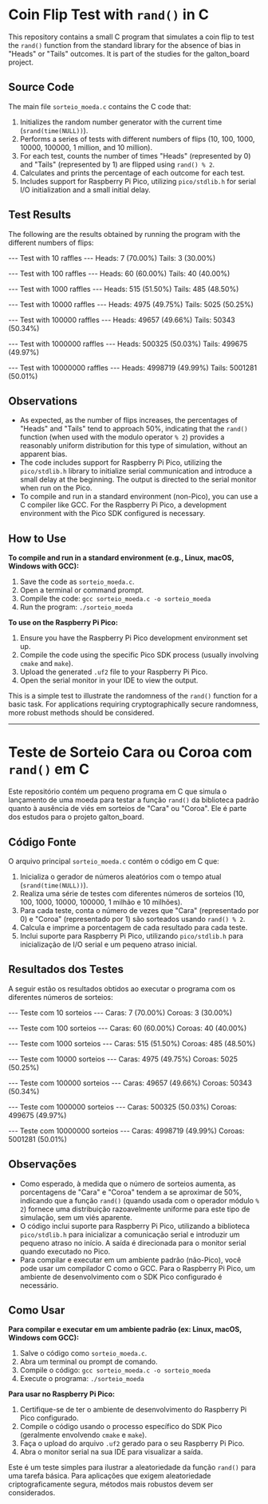 # Coin Flip Test with `rand()` in C

This repository contains a small C program that simulates a coin flip to test the `rand()` function from the standard library for the absence of bias in "Heads" or "Tails" outcomes. It is part of the studies for the galton_board project.

## Source Code

The main file `sorteio_moeda.c` contains the C code that:

1.  Initializes the random number generator with the current time (`srand(time(NULL))`).
2.  Performs a series of tests with different numbers of flips (10, 100, 1000, 10000, 100000, 1 million, and 10 million).
3.  For each test, counts the number of times "Heads" (represented by 0) and "Tails" (represented by 1) are flipped using `rand() % 2`.
4.  Calculates and prints the percentage of each outcome for each test.
5.  Includes support for Raspberry Pi Pico, utilizing `pico/stdlib.h` for serial I/O initialization and a small initial delay.

## Test Results

The following are the results obtained by running the program with the different numbers of flips:

--- Test with 10 raffles ---
Heads: 7 (70.00%)
Tails: 3 (30.00%)

--- Test with 100 raffles ---
Heads: 60 (60.00%)
Tails: 40 (40.00%)

--- Test with 1000 raffles ---
Heads: 515 (51.50%)
Tails: 485 (48.50%)

--- Test with 10000 raffles ---
Heads: 4975 (49.75%)
Tails: 5025 (50.25%)

--- Test with 100000 raffles ---
Heads: 49657 (49.66%)
Tails: 50343 (50.34%)

--- Test with 1000000 raffles ---
Heads: 500325 (50.03%)
Tails: 499675 (49.97%)

--- Test with 10000000 raffles ---
Heads: 4998719 (49.99%)
Tails: 5001281 (50.01%)


## Observations

* As expected, as the number of flips increases, the percentages of "Heads" and "Tails" tend to approach 50%, indicating that the `rand()` function (when used with the modulo operator `% 2`) provides a reasonably uniform distribution for this type of simulation, without an apparent bias.
* The code includes support for Raspberry Pi Pico, utilizing the `pico/stdlib.h` library to initialize serial communication and introduce a small delay at the beginning. The output is directed to the serial monitor when run on the Pico.
* To compile and run in a standard environment (non-Pico), you can use a C compiler like GCC. For the Raspberry Pi Pico, a development environment with the Pico SDK configured is necessary.

## How to Use

**To compile and run in a standard environment (e.g., Linux, macOS, Windows with GCC):**

1.  Save the code as `sorteio_moeda.c`.
2.  Open a terminal or command prompt.
3.  Compile the code: `gcc sorteio_moeda.c -o sorteio_moeda`
4.  Run the program: `./sorteio_moeda`

**To use on the Raspberry Pi Pico:**

1.  Ensure you have the Raspberry Pi Pico development environment set up.
2.  Compile the code using the specific Pico SDK process (usually involving `cmake` and `make`).
3.  Upload the generated `.uf2` file to your Raspberry Pi Pico.
4.  Open the serial monitor in your IDE to view the output.

This is a simple test to illustrate the randomness of the `rand()` function for a basic task. For applications requiring cryptographically secure randomness, more robust methods should be considered.

________________________________________________________________________________________

# Teste de Sorteio Cara ou Coroa com `rand()` em C

Este repositório contém um pequeno programa em C que simula o lançamento de uma moeda para testar a função `rand()` da biblioteca padrão quanto à ausência de viés em sorteios de "Cara" ou "Coroa". Ele é parte dos estudos para o projeto galton_board.

## Código Fonte

O arquivo principal `sorteio_moeda.c` contém o código em C que:

1.  Inicializa o gerador de números aleatórios com o tempo atual (`srand(time(NULL))`).
2.  Realiza uma série de testes com diferentes números de sorteios (10, 100, 1000, 10000, 100000, 1 milhão e 10 milhões).
3.  Para cada teste, conta o número de vezes que "Cara" (representado por 0) e "Coroa" (representado por 1) são sorteados usando `rand() % 2`.
4.  Calcula e imprime a porcentagem de cada resultado para cada teste.
5.  Inclui suporte para Raspberry Pi Pico, utilizando `pico/stdlib.h` para inicialização de I/O serial e um pequeno atraso inicial.

## Resultados dos Testes

A seguir estão os resultados obtidos ao executar o programa com os diferentes números de sorteios:

--- Teste com 10 sorteios ---
Caras: 7 (70.00%)
Coroas: 3 (30.00%)

--- Teste com 100 sorteios ---
Caras: 60 (60.00%)
Coroas: 40 (40.00%)

--- Teste com 1000 sorteios ---
Caras: 515 (51.50%)
Coroas: 485 (48.50%)

--- Teste com 10000 sorteios ---
Caras: 4975 (49.75%)
Coroas: 5025 (50.25%)

--- Teste com 100000 sorteios ---
Caras: 49657 (49.66%)
Coroas: 50343 (50.34%)

--- Teste com 1000000 sorteios ---
Caras: 500325 (50.03%)
Coroas: 499675 (49.97%)

--- Teste com 10000000 sorteios ---
Caras: 4998719 (49.99%)
Coroas: 5001281 (50.01%)

## Observações

* Como esperado, à medida que o número de sorteios aumenta, as porcentagens de "Cara" e "Coroa" tendem a se aproximar de 50%, indicando que a função `rand()` (quando usada com o operador módulo `% 2`) fornece uma distribuição razoavelmente uniforme para este tipo de simulação, sem um viés aparente.
* O código inclui suporte para Raspberry Pi Pico, utilizando a biblioteca `pico/stdlib.h` para inicializar a comunicação serial e introduzir um pequeno atraso no início. A saída é direcionada para o monitor serial quando executado no Pico.
* Para compilar e executar em um ambiente padrão (não-Pico), você pode usar um compilador C como o GCC. Para o Raspberry Pi Pico, um ambiente de desenvolvimento com o SDK Pico configurado é necessário.

## Como Usar

**Para compilar e executar em um ambiente padrão (ex: Linux, macOS, Windows com GCC):**

1.  Salve o código como `sorteio_moeda.c`.
2.  Abra um terminal ou prompt de comando.
3.  Compile o código: `gcc sorteio_moeda.c -o sorteio_moeda`
4.  Execute o programa: `./sorteio_moeda`

**Para usar no Raspberry Pi Pico:**

1.  Certifique-se de ter o ambiente de desenvolvimento do Raspberry Pi Pico configurado.
2.  Compile o código usando o processo específico do SDK Pico (geralmente envolvendo `cmake` e `make`).
3.  Faça o upload do arquivo `.uf2` gerado para o seu Raspberry Pi Pico.
4.  Abra o monitor serial na sua IDE para visualizar a saída.

Este é um teste simples para ilustrar a aleatoriedade da função `rand()` para uma tarefa básica. Para aplicações que exigem aleatoriedade criptograficamente segura, métodos mais robustos devem ser considerados.

